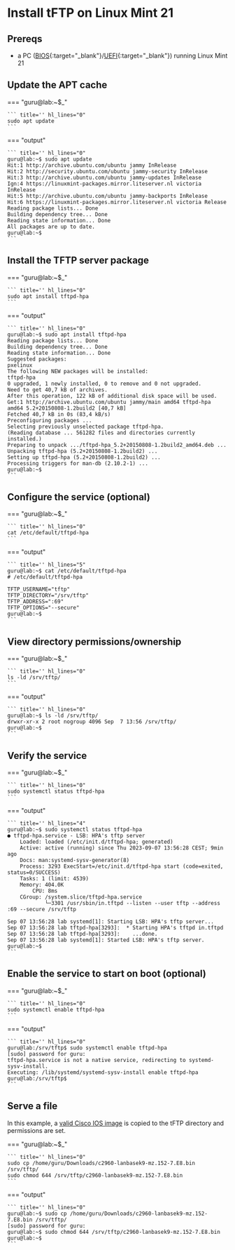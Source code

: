 # Install tFTP on Linux Mint 21

## Prereqs
- a PC ([BIOS](../../tutorials/windows11-linuxmint21-dual-boot-bios-clonezilla/index.md){:target="_blank"}/[UEFI](../../tutorials/windows11-linuxmint21-dual-boot-uefi/index.md){:target="_blank"}) running Linux Mint 21

## Update the APT cache

=== "guru@lab:~$_"

    ``` title='' hl_lines="0"
    sudo apt update
    ```

=== "output"

    ``` title='' hl_lines="0"
    guru@lab:~$ sudo apt update
    Hit:1 http://archive.ubuntu.com/ubuntu jammy InRelease
    Hit:2 http://security.ubuntu.com/ubuntu jammy-security InRelease                                                      
    Hit:3 http://archive.ubuntu.com/ubuntu jammy-updates InRelease                                                        
    Ign:4 https://linuxmint-packages.mirror.liteserver.nl victoria InRelease                        
    Hit:5 http://archive.ubuntu.com/ubuntu jammy-backports InRelease                                
    Hit:6 https://linuxmint-packages.mirror.liteserver.nl victoria Release                          
    Reading package lists... Done
    Building dependency tree... Done
    Reading state information... Done
    All packages are up to date.
    guru@lab:~$ 
    ```

## Install the TFTP server package

=== "guru@lab:~$_"

    ``` title='' hl_lines="0"
    sudo apt install tftpd-hpa
    ```

=== "output"

    ``` title='' hl_lines="0"
    guru@lab:~$ sudo apt install tftpd-hpa
    Reading package lists... Done
    Building dependency tree... Done
    Reading state information... Done
    Suggested packages:
    pxelinux
    The following NEW packages will be installed:
    tftpd-hpa
    0 upgraded, 1 newly installed, 0 to remove and 0 not upgraded.
    Need to get 40,7 kB of archives.
    After this operation, 122 kB of additional disk space will be used.
    Get:1 http://archive.ubuntu.com/ubuntu jammy/main amd64 tftpd-hpa amd64 5.2+20150808-1.2build2 [40,7 kB]
    Fetched 40,7 kB in 0s (83,4 kB/s)  
    Preconfiguring packages ...
    Selecting previously unselected package tftpd-hpa.
    (Reading database ... 561282 files and directories currently installed.)
    Preparing to unpack .../tftpd-hpa_5.2+20150808-1.2build2_amd64.deb ...
    Unpacking tftpd-hpa (5.2+20150808-1.2build2) ...
    Setting up tftpd-hpa (5.2+20150808-1.2build2) ...
    Processing triggers for man-db (2.10.2-1) ...
    guru@lab:~$ 
    ```

## Configure the service (optional)

=== "guru@lab:~$_"

    ``` title='' hl_lines="0"
    cat /etc/default/tftpd-hpa
    ```

=== "output"

    ``` title='' hl_lines="5"
    guru@lab:~$ cat /etc/default/tftpd-hpa 
    # /etc/default/tftpd-hpa

    TFTP_USERNAME="tftp"
    TFTP_DIRECTORY="/srv/tftp"
    TFTP_ADDRESS=":69"
    TFTP_OPTIONS="--secure"
    guru@lab:~$ 
    ```

## View directory permissions/ownership

=== "guru@lab:~$_"

    ``` title='' hl_lines="0"
    ls -ld /srv/tftp/
    ```

=== "output"

    ``` title='' hl_lines="0"
    guru@lab:~$ ls -ld /srv/tftp/
    drwxr-xr-x 2 root nogroup 4096 Sep  7 13:56 /srv/tftp/
    guru@lab:~$
    ```

## Verify the service

=== "guru@lab:~$_"

    ``` title='' hl_lines="0"
    sudo systemctl status tftpd-hpa
    ```

=== "output"

    ``` title='' hl_lines="4"
    guru@lab:~$ sudo systemctl status tftpd-hpa
    ● tftpd-hpa.service - LSB: HPA's tftp server
        Loaded: loaded (/etc/init.d/tftpd-hpa; generated)
        Active: active (running) since Thu 2023-09-07 13:56:28 CEST; 9min ago
        Docs: man:systemd-sysv-generator(8)
        Process: 3293 ExecStart=/etc/init.d/tftpd-hpa start (code=exited, status=0/SUCCESS)
        Tasks: 1 (limit: 4539)
        Memory: 404.0K
            CPU: 8ms
        CGroup: /system.slice/tftpd-hpa.service
                └─3301 /usr/sbin/in.tftpd --listen --user tftp --address :69 --secure /srv/tftp

    Sep 07 13:56:28 lab systemd[1]: Starting LSB: HPA's tftp server...
    Sep 07 13:56:28 lab tftpd-hpa[3293]:  * Starting HPA's tftpd in.tftpd
    Sep 07 13:56:28 lab tftpd-hpa[3293]:    ...done.
    Sep 07 13:56:28 lab systemd[1]: Started LSB: HPA's tftp server.
    guru@lab:~$ 
    ```
    
## Enable the service to start on boot (optional)

=== "guru@lab:~$_"

    ``` title='' hl_lines="0"
    sudo systemctl enable tftpd-hpa
    ```

=== "output"

    ``` title='' hl_lines="0"
    guru@lab:/srv/tftp$ sudo systemctl enable tftpd-hpa
    [sudo] password for guru:     
    tftpd-hpa.service is not a native service, redirecting to systemd-sysv-install.
    Executing: /lib/systemd/systemd-sysv-install enable tftpd-hpa
    guru@lab:/srv/tftp$ 
    ```

## Serve a file
In this example, a [valid Cisco IOS image](../acquire-valid-ios-image/index.md) is copied to the tFTP directory and
permissions are set.

=== "guru@lab:~$_"

    ``` title='' hl_lines="0"
    sudo cp /home/guru/Downloads/c2960-lanbasek9-mz.152-7.E8.bin /srv/tftp/
    sudo chmod 644 /srv/tftp/c2960-lanbasek9-mz.152-7.E8.bin
    ```

=== "output"

    ``` title='' hl_lines="0"
    guru@lab:~$ sudo cp /home/guru/Downloads/c2960-lanbasek9-mz.152-7.E8.bin /srv/tftp/
    [sudo] password for guru:     
    guru@lab:~$ sudo chmod 644 /srv/tftp/c2960-lanbasek9-mz.152-7.E8.bin 
    guru@lab:~$
    ```
